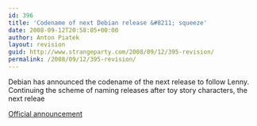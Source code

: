 ```yaml
---
id: 396
title: 'Codename of next Debian release &#8211; squeeze'
date: 2008-09-12T20:58:05+00:00
author: Anton Piatek
layout: revision
guid: http://www.strangeparty.com/2008/09/12/395-revision/
permalink: /2008/09/12/395-revision/
---
```

Debian has announced the codename of the next release to follow Lenny. Continuing the scheme of naming releases after toy story characters, the next releae

[Official announcement](http://lists.debian.org/debian-devel-announce/2008/09/msg00000.html)